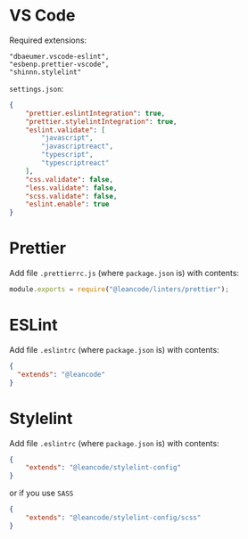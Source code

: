 # VS Code

Required extensions:

    "dbaeumer.vscode-eslint",
    "esbenp.prettier-vscode",
    "shinnn.stylelint"

`settings.json`:
```json
{
    "prettier.eslintIntegration": true,
    "prettier.stylelintIntegration": true,
    "eslint.validate": [
        "javascript",
        "javascriptreact",
        "typescript",
        "typescriptreact"
    ],
    "css.validate": false,
    "less.validate": false,
    "scss.validate": false,
    "eslint.enable": true
}
```

# Prettier

Add file `.prettierrc.js`  (where `package.json` is) with contents:

```js
module.exports = require("@leancode/linters/prettier");
```

# ESLint

Add file `.eslintrc`  (where `package.json` is) with contents:

```json
{
  "extends": "@leancode"
}
```

# Stylelint

Add file `.eslintrc`  (where `package.json` is) with contents:

```json
{
    "extends": "@leancode/stylelint-config"
}
```

or if you use `SASS`
```json
{
    "extends": "@leancode/stylelint-config/scss"
}
```
